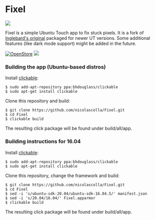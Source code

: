 # Fixel

![](Fixel.png)

Fixel is a simple Ubuntu Touch app to fix stuck pixels. It is a fork of [Inglebard's original](https://github.com/Inglebard/Fixel) packaged for newer UT versions. Some additional features (like dark mode support) might be added in the future.

[![OpenStore](https://open-store.io/badges/en_US.png)](https://open-store.io/app/fixel.collaproductions)
[![](https://i.imgur.com/KIipzE8.png)](https://t.me/collaproductions)

### Building the app (Ubuntu-based distros)

Install [clickable](https://clickable-ut.dev/en/latest/install.html):

```
$ sudo add-apt-repository ppa:bhdouglass/clickable
$ sudo apt-get install clickable
```

Clone this repository and build:

```
$ git clone https://github.com/nicolascolla/Fixel.git
$ cd Fixel
$ clickable build
```

The resulting click package will be found under build/all/app.

### Building instructions for 16.04

Install [clickable](https://clickable-ut.dev/en/latest/install.html):

```
$ sudo add-apt-repository ppa:bhdouglass/clickable
$ sudo apt-get install clickable
```

Clone this repository, change the framework and build:

```
$ git clone https://github.com/nicolascolla/Fixel.git
$ cd Fixel
$ sed -i 's/ubuntu-sdk-20.04/ubuntu-sdk-16.04.5/' manifest.json
$ sed -i 's/20.04/16.04/' Fixel.apparmor
$ clickable build
```

The resulting click package will be found under build/all/app.
